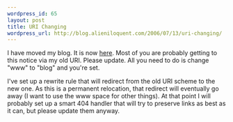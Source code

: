 ```yaml
--- 
wordpress_id: 65
layout: post
title: URI Changing
wordpress_url: http://blog.alieniloquent.com/2006/07/13/uri-changing/
---
```

I have moved my blog.  It is now <a href="http://blog.alieniloquent.com">here</a>.  Most of you are probably getting to this notice via my old URI.  Please update.  All you need to do is change "www" to "blog" and you're set.

I've set up a rewrite rule that will redirect from the old URI scheme to the new one.  As this is a permanent relocation, that redirect will eventually go away (I want to use the www space for other things).  At that point I will probably set up a smart 404 handler that will try to preserve links as best as it can, but please update them anyway.
